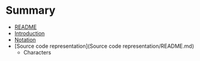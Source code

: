 # Summary

* [README](README.md)
* [Introduction](introduction.md)
* [Notation](notation.md)
* [Source code representation](Source code representation/README.md)
   * Characters

